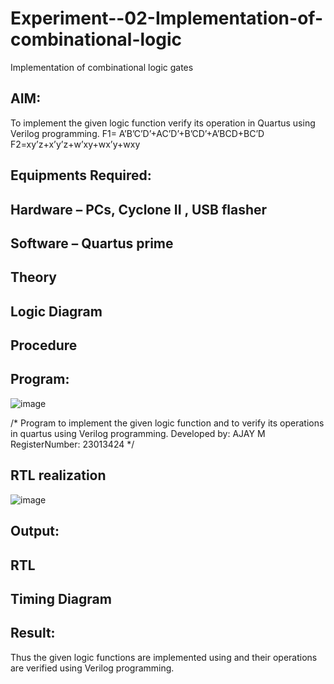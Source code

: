 # Experiment--02-Implementation-of-combinational-logic
Implementation of combinational logic gates
 
## AIM:
To implement the given logic function verify its operation in Quartus using Verilog programming.
 F1= A’B’C’D’+AC’D’+B’CD’+A’BCD+BC’D
F2=xy’z+x’y’z+w’xy+wx’y+wxy
 
 
 
## Equipments Required:
## Hardware – PCs, Cyclone II , USB flasher
## Software – Quartus prime


## Theory
 

## Logic Diagram
## Procedure
## Program:
![image](https://github.com/AjayM014/Experiment--02-Implementation-of-combinational-logic-/assets/150011759/8a93795c-db0e-43c2-ae7f-641c92ba20bd)

/*
Program to implement the given logic function and to verify its operations in quartus using Verilog programming.
Developed by: AJAY M
RegisterNumber:  23013424
*/
## RTL realization
![image](https://github.com/AjayM014/Experiment--02-Implementation-of-combinational-logic-/assets/150011759/b59f3401-0a84-416f-9a97-c6d02861b993)

## Output:
## RTL
## Timing Diagram
## Result:
Thus the given logic functions are implemented using  and their operations are verified using Verilog programming.
